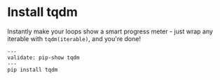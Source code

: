 # Install tqdm

Instantly make your loops show a smart progress meter - just wrap any
iterable with `tqdm(iterable)`, and you're done!

```shell
---
validate: pip-show tqdm
---
pip install tqdm
```
